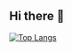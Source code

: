 ## Hi there 👋

[![Top Langs](https://github-readme-stats.vercel.app/api/top-langs/?username=HermanAndrej&langs_count=8&layout=pie)](https://github.com/anuraghazra/github-readme-stats)

<!--
**HermanAndrej/HermanAndrej** is a ✨ _special_ ✨ repository because its `README.md` (this file) appears on your GitHub profile.

Here are some ideas to get you started:

- 🔭 I’m currently working on ...
- 🌱 I’m currently learning ...
- 👯 I’m looking to collaborate on ...
- 🤔 I’m looking for help with ...
- 💬 Ask me about ...
- 📫 How to reach me: ...
- 😄 Pronouns: ...
- ⚡ Fun fact: ...
-->
